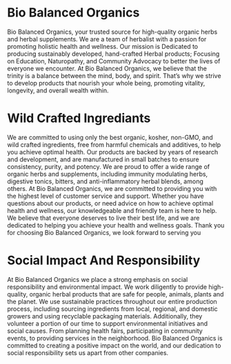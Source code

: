 # Bio Balanced Organics
Bio Balanced Organics, your trusted source for high-quality organic herbs and herbal supplements. We are a team of herbalist with a passion for promoting holistic health and wellness. Our mission is Dedicated to producing sustainably developed, hand-crafted Herbal products; Focusing on Education, Naturopathy, and Community Advocacy to better the lives of everyone we encounter. At Bio Balanced Organics, we believe that the trinity is a balance between the mind, body, and spirit. That’s why we strive to develop products that nourish your whole being, promoting vitality, longevity, and overall wealth within.
# Wild Crafted Ingrediants
We are committed to using only the best organic, kosher, non-GMO, and wild crafted ingredients, free from harmful chemicals and additives, to help you achieve optimal health. Our products are backed by years of research and development, and are manufactured in small batches to ensure consistency, purity, and potency. We are proud to offer a wide range of organic herbs and supplements, including immunity modulating herbs, digestive tonics, bitters, and anti-inflammatory herbal blends, among others. At Bio Balanced Organics, we are committed to providing you with the highest level of customer service and support. Whether you have questions about our products, or need advice on how to achieve optimal health and wellness, our knowledgeable and friendly team is here to help. We believe that everyone deserves to live their best life, and we are dedicated to helping you achieve your health and wellness goals. Thank you for choosing Bio Balanced Organics, we look forward to serving you
# Social Impact And Responsibility
At Bio Balanced Organics we place a strong emphasis on social responsibility and environmental impact. We work diligently to provide high-quality, organic herbal products that are safe for people, animals, plants and the planet. We use sustainable practices throughout our entire production process, including sourcing ingredients from local, regional, and domestic growers and using recyclable packaging materials. Additionally, they volunteer a portion of our time to support environmental initiatives and social causes. From planning health fairs, participating in community events, to providing services in the neighborhood. Bio Balanced Organics is committed to creating a positive impact on the world, and our dedication to social responsibility sets us apart from other companies.
